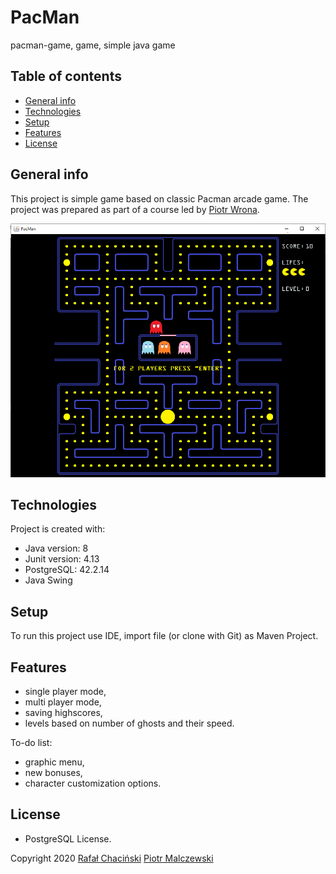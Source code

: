 
# PacMan
pacman-game, game, simple java game

## Table of contents
* [General info](#general-info)
* [Technologies](#technologies)
* [Setup](#setup)
* [Features](#features)
* [License](#license)

## General info
This project is simple  game based on classic Pacman arcade game. The project was prepared as part of a course led by 
<a href="https://github.com/piotrolot1" rel="nofollow">Piotr Wrona</a>.

![Algorithm schema](src/main/resources/gameView.png)	
## Technologies
Project is created with:
* Java version: 8
* Junit version: 4.13
* PostgreSQL: 42.2.14
* Java Swing

## Setup
To run this project use IDE, import file (or clone with Git) as Maven Project.


## Features
* single player mode,
* multi player mode,
* saving highscores,
* levels based on number of ghosts and their speed.

To-do list:
* graphic menu,
* new bonuses,
* character customization options.

## License 
* PostgreSQL License.

Copyright 2020 <a href="https://github.com/chojrak" rel="nofollow">Rafał Chaciński</a> <a href="https://github.com/MalczewskiPiotr" rel="nofollow">Piotr Malczewski</a>
